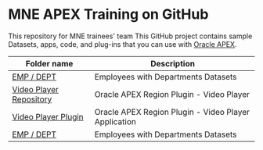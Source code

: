 # MNE APEX Training on GitHub
This repository for MNE trainees' team
This GitHub project contains sample Datasets, apps, code, and plug-ins that you can use with [Oracle APEX](https://apex.oracle.com/).

| Folder name                                         | Description                         |
|-----------------------------------------------------|-------------------------------------|
| [EMP / DEPT](./sample%20dataset/Emp-Dept%20Dataset) | Employees with Departments Datasets |
| [Video Player Repository](https://github.com/Dani3lSun/apex-plugin-videoplayer#oracle-apex-region-plugin---video-player) | Oracle APEX Region Plugin - Video Player |
| [Video Player Plugin](https://apex.oracle.com/pls/apex/f?p=66233) | Oracle APEX Region Plugin - Video Player Application|
| [EMP / DEPT](./sample%20dataset/Emp-Dept%20Dataset) | Employees with Departments Datasets |

